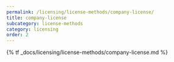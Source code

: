 ```yaml
---
permalink: /licensing/license-methods/company-license/
title: company-license
subcategory: license-methods
category: licensing
order: 2
---
```


{% tf _docs/licensing/license-methods/company-license.md %}
